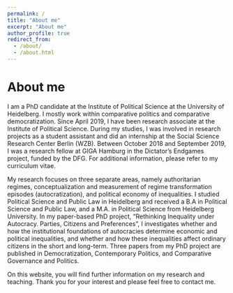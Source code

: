 ```yaml
---
permalink: /
title: "About me"
excerpt: "About me"
author_profile: true
redirect_from: 
  - /about/
  - /about.html
---
```


About me
======

I am a PhD candidate at the Institute of Political Science at the University of Heidelberg. I mostly work within comparative politics and comparative democratization. Since April 2019, I have been research associate at the Institute of Political Science. During my studies, I was involved in research projects as a student assistant and did an internship at the Social Science Research Center Berlin (WZB). Between October 2018 and September 2019, I was a research fellow at GIGA Hamburg in the Dictator’s Endgames project, funded by the DFG. For additional information, please refer to my curriculum vitae.

My research focuses on three separate areas, namely authoritarian regimes, conceptualization and measurement of regime transformation episodes (autocratization), and political economy of inequalities. I studied Political Science and Public Law in Heidelberg and received a B.A in Political Science and Public Law, and a M.A. in Political Science from Heidelberg University. In my paper-based PhD project, “Rethinking Inequality under Autocracy. Parties, Citizens and Preferences”, I investigates whether and how the institutional foundations of autocracies determine economic and political inequalities, and whether and how these inequalities affect ordinary citizens in the short and long-term. Three papers from my PhD project are published in Democratization, Contemporary Politics, and Comparative Governance and Politics. 

On this website, you will find further information on my research and teaching. Thank you for your interest and please feel free to contact me.

